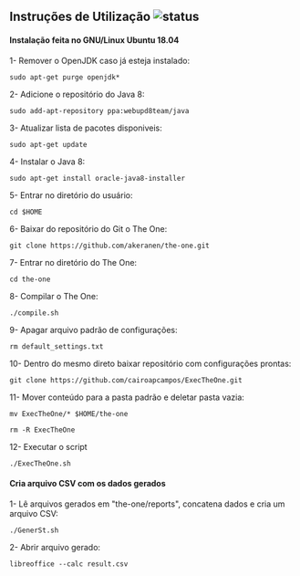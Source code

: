 ## Instruções de Utilização ![status](https://img.shields.io/readthedocs/pip.svg)

#### Instalação feita no GNU/Linux Ubuntu 18.04

1- Remover o OpenJDK caso já esteja instalado:

`sudo apt-get purge openjdk*`

2- Adicione o repositório do Java 8:

`sudo add-apt-repository ppa:webupd8team/java`

3- Atualizar lista de pacotes disponiveis:

`sudo apt-get update`

4- Instalar o Java 8:

`sudo apt-get install oracle-java8-installer`

5- Entrar no diretório do usuário:

`cd $HOME`

6- Baixar do repositório do Git o The One:

`git clone https://github.com/akeranen/the-one.git`

7- Entrar no diretório do The One:

`cd the-one`

8- Compilar o The One:

`./compile.sh`

9- Apagar arquivo padrão de configurações:

`rm default_settings.txt`

10- Dentro do mesmo direto baixar repositório com configurações prontas:

`git clone https://github.com/cairoapcampos/ExecTheOne.git`

11- Mover conteúdo para a pasta padrão e deletar pasta vazia:

`mv ExecTheOne/* $HOME/the-one`

`rm -R ExecTheOne`

12- Executar o script

`./ExecTheOne.sh`


#### Cria arquivo CSV com os dados gerados

1- Lê arquivos gerados em "the-one/reports", concatena dados e cria um arquivo CSV:

`./GenerSt.sh`

2- Abrir arquivo gerado:

`libreoffice --calc result.csv` 
